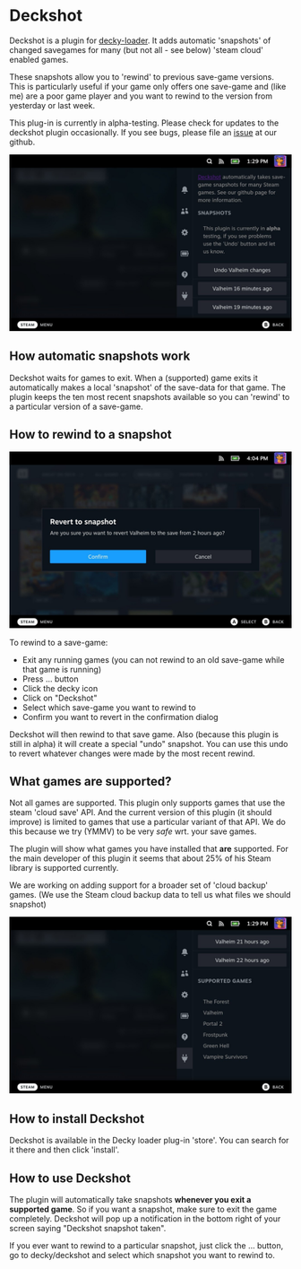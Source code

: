 # Deckshot

Deckshot is a plugin for [decky-loader](https://github.com/SteamDeckHomebrew/decky-loader).  It adds automatic 'snapshots' of changed savegames for many (but not all - see below) 'steam cloud' enabled games.  

These snapshots allow you to 'rewind' to previous save-game versions.  This is particularly useful if your game only offers one save-game and (like me) are a poor game player and you want to rewind to the version from yesterday or last week.

This plug-in is currently in alpha-testing.  Please check for updates to the deckshot plugin occasionally.  If you see bugs, please file an [issue](https://github.com/geeksville/deckshot/issues) at our github.

![Deckshot settings](docs/../doc/screenshot.jpeg)

## How automatic snapshots work

Deckshot waits for games to exit.  When a (supported) game exits it automatically makes a local 'snapshot' of the save-data for that game.  The plugin keeps the ten most recent snapshots available so you can 'rewind' to a particular version of a save-game.

## How to rewind to a snapshot

![Deckshot settings](docs/../doc/confirm.jpeg)

To rewind to a save-game:

* Exit any running games (you can not rewind to an old save-game while that game is running)
* Press ... button
* Click the decky icon
* Click on "Deckshot"
* Select which save-game you want to rewind to
* Confirm you want to revert in the confirmation dialog

Deckshot will then rewind to that save game.  Also (because this plugin is still in alpha) it will create a special "undo" snapshot.  You can use this undo to revert whatever changes were made by the most recent rewind.

## What games are supported?

Not all games are supported. This plugin only supports games that use the steam 'cloud save' API. And the current version of this plugin (it should improve) is limited to games that use a particular variant of that API.  We do this because we try (YMMV) to be very _safe_ wrt. your save games.

The plugin will show what games you have installed that **are** supported.  For the main developer of this plugin it seems that about 25% of his Steam library is supported currently.

We are working on adding support for a broader set of 'cloud backup' games. (We use the Steam cloud backup data to tell us what files we should snapshot)

![Deckshot settings](docs/../doc/supported.jpeg)

## How to install Deckshot

Deckshot is available in the Decky loader plug-in 'store'.  You can search for it there and then click 'install'.

## How to use Deckshot

The plugin will automatically take snapshots **whenever you exit a supported game**.  So if you want a snapshot, make sure to exit the game completely.  Deckshot will pop up a notification in the bottom right of your screen saying "Deckshot snapshot taken".

If you ever want to rewind to a particular snapshot, just click the ... button, go to decky/deckshot and select which snapshot you want to rewind to.
